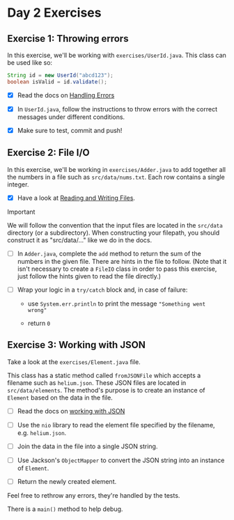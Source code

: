 # Day 2 Exercises

## Exercise 1: Throwing errors

In this exercise, we'll be working with `exercises/UserId.java`. This class can
be used like so:

```java
String id = new UserId("abcd123");
boolean isValid = id.validate();
```

- [x] Read the docs on
      [Handling Errors](https://tech-docs.corndel.com/java/handling-errors.html)

- [x] In `UserId.java`, follow the instructions to throw errors with the correct
      messages under different conditions.

- [x] Make sure to test, commit and push!

## Exercise 2: File I/O

In this exercise, we'll be working in `exercises/Adder.java` to add together all
the numbers in a file such as `src/data/nums.txt`. Each row contains a single
integer.

- [x] Have a look at
      [Reading and Writing Files](https://tech-docs.corndel.com/java/file-io.html).

> [!IMPORTANT]
>
> We will follow the convention that the input files are located in the
> `src/data` directory (or a subdirectory). When constructing your filepath, you
> should construct it as "src/data/..." like we do in the docs.

- [ ] In `Adder.java`, complete the `add` method to return the sum of the
      numbers in the given file. There are hints in the file to follow. (Note
      that it isn't necessary to create a `FileIO` class in order to pass this
      exercise, just follow the hints given to read the file directly.)

- [ ] Wrap your logic in a `try/catch` block and, in case of failure:

  - use `System.err.println` to print the message `"Something went wrong"`

  - return `0`

## Exercise 3: Working with JSON

Take a look at the `exercises/Element.java` file.

This class has a static method called `fromJSONFile` which accepts a filename
such as `helium.json`. These JSON files are located in `src/data/elements`. The
method's purpose is to create an instance of `Element` based on the data in the
file.

- [ ] Read the docs on
      [working with JSON](https://tech-docs.corndel.com/java/working-with-json.html)

- [ ] Use the `nio` library to read the element file specified by the filename,
      e.g. `helium.json`.

- [ ] Join the data in the file into a single JSON string.

- [ ] Use Jackson's `ObjectMapper` to convert the JSON string into an instance
      of `Element`.

- [ ] Return the newly created element.

Feel free to rethrow any errors, they're handled by the tests.

There is a `main()` method to help debug.
